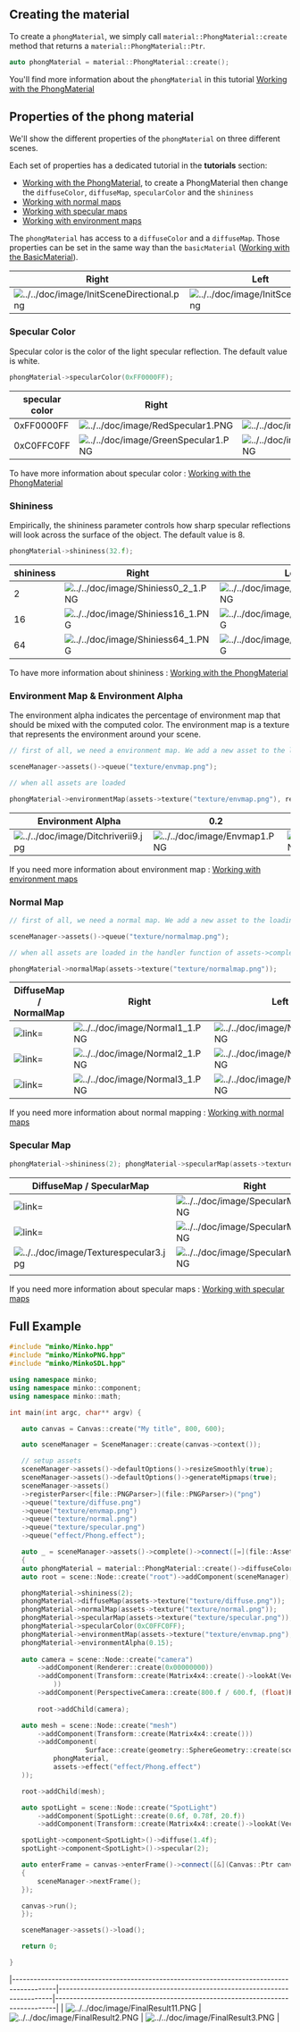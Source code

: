 Creating the material
---------------------

To create a `phongMaterial`, we simply call `material::PhongMaterial::create` method that returns a `material::PhongMaterial::Ptr`.

```cpp
auto phongMaterial = material::PhongMaterial::create(); 
```


You'll find more information about the `phongMaterial` in this tutorial [Working with the PhongMaterial](../tutorial/11-Working_with_the_PhongMaterial.md)

Properties of the phong material
--------------------------------

We'll show the different properties of the `phongMaterial` on three different scenes.

Each set of properties has a dedicated tutorial in the **tutorials** section:

-   [Working with the PhongMaterial](../tutorial/11-Working_with_the_PhongMaterial.md), to create a PhongMaterial then change the `diffuseColor`, `diffuseMap`, `specularColor` and the `shininess`
-   [Working with normal maps](../tutorial/12-Working_with_normal_maps.md)
-   [Working with specular maps](../tutorial/14-Working_with_specular_maps.md)
-   [Working with environment maps](../tutorial/13-Working_with_environment_maps.md)

The `phongMaterial` has access to a `diffuseColor` and a `diffuseMap`. Those properties can be set in the same way than the `basicMaterial` ([Working with the BasicMaterial](../tutorial/10-Working_with_the_BasicMaterial.md)).

| Right                                                                                    | Left                                                                       | Front                                                                        |
|------------------------------------------------------------------------------------------|----------------------------------------------------------------------------|------------------------------------------------------------------------------|
| ![](../../doc/image/InitSceneDirectional.png "../../doc/image/InitSceneDirectional.png") | ![](../../doc/image/InitSceneSpot.png "../../doc/image/InitSceneSpot.png") | ![](../../doc/image/InitScenePoint.png "../../doc/image/InitScenePoint.png") |

### Specular Color

Specular color is the color of the light specular reflection. The default value is white.

```cpp
phongMaterial->specularColor(0xFF0000FF); 
```


| specular color | Right                                                                        | Left                                                                         | Front                                                                        |
|----------------|------------------------------------------------------------------------------|------------------------------------------------------------------------------|------------------------------------------------------------------------------|
| 0xFF0000FF     | ![](../../doc/image/RedSpecular1.PNG "../../doc/image/RedSpecular1.PNG")     | ![](../../doc/image/RedSpecular2.PNG "../../doc/image/RedSpecular2.PNG")     | ![](../../doc/image/RedSpecular3.PNG "../../doc/image/RedSpecular3.PNG")     |
| 0xC0FFC0FF     | ![](../../doc/image/GreenSpecular1.PNG "../../doc/image/GreenSpecular1.PNG") | ![](../../doc/image/GreenSpecular2.PNG "../../doc/image/GreenSpecular2.PNG") | ![](../../doc/image/GreenSpecular3.PNG "../../doc/image/GreenSpecular3.PNG") |

To have more information about specular color : [Working with the PhongMaterial](../tutorial/11-Working_with_the_PhongMaterial.md)

### Shininess

Empirically, the shininess parameter controls how sharp specular reflections will look across the surface of the object. The default value is 8.

```cpp
phongMaterial->shininess(32.f); 
```


| shininess | Right                                                                      | Left                                                                       | Front                                                                      |
|-----------|----------------------------------------------------------------------------|----------------------------------------------------------------------------|----------------------------------------------------------------------------|
| 2         | ![](../../doc/image/Shiniess0_2_1.PNG "../../doc/image/Shiniess0_2_1.PNG") | ![](../../doc/image/Shiniess0_2_2.PNG "../../doc/image/Shiniess0_2_2.PNG") | ![](../../doc/image/Shiniess0_2_3.PNG "../../doc/image/Shiniess0_2_3.PNG") |
| 16        | ![](../../doc/image/Shiniess16_1.PNG "../../doc/image/Shiniess16_1.PNG")   | ![](../../doc/image/Shiniess16_2.PNG "../../doc/image/Shiniess16_2.PNG")   | ![](../../doc/image/Shiniess16_3.PNG "../../doc/image/Shiniess16_3.PNG")   |
| 64        | ![](../../doc/image/Shiniess64_1.PNG "../../doc/image/Shiniess64_1.PNG")   | ![](../../doc/image/Shiniess64_2.PNG "../../doc/image/Shiniess64_2.PNG")   | ![](../../doc/image/Shiniess64_3.PNG "../../doc/image/Shiniess64_3.PNG")   |

To have more information about shininess : [Working with the PhongMaterial](../tutorial/11-Working_with_the_PhongMaterial.md)

### Environment Map & Environment Alpha

The environment alpha indicates the percentage of environment map that should be mixed with the computed color. The environment map is a texture that represents the environment around your scene.

```cpp
// first of all, we need a environment map. We add a new asset to the loading queue.

sceneManager->assets()->queue("texture/envmap.png");

// when all assets are loaded

phongMaterial->environmentMap(assets->texture("texture/envmap.png"), render::EnvironmentMap2dType::BlinnNewell); phongMaterial->environmentAlpha(0.2f); 
```


| Environment Alpha                                                          | 0.2                                                            | 0.5                                                            | 0.95                                                           |
|----------------------------------------------------------------------------|----------------------------------------------------------------|----------------------------------------------------------------|----------------------------------------------------------------|
| ![](../../doc/image/Ditchriverii9.jpg "../../doc/image/Ditchriverii9.jpg") | ![](../../doc/image/Envmap1.PNG "../../doc/image/Envmap1.PNG") | ![](../../doc/image/Envmap2.PNG "../../doc/image/Envmap2.PNG") | ![](../../doc/image/Envmap3.PNG "../../doc/image/Envmap3.PNG") |

If you need more information about environment map : [Working with environment maps](../tutorial/13-Working_with_environment_maps.md)

### Normal Map

```cpp
// first of all, we need a normal map. We add a new asset to the loading queue.

sceneManager->assets()->queue("texture/normalmap.png");

// when all assets are loaded in the handler function of assets->complete()

phongMaterial->normalMap(assets->texture("texture/normalmap.png")); 
```

| DiffuseMap / NormalMap | Right           | Left           | Front          |
|------------------------|-----------------|----------------|----------------|
| ![ link=](../../doc/image/TextureNormal1.jpg " link=")  | ![](../../doc/image/Normal1_1.PNG "../../doc/image/Normal1_1.PNG") | ![](../../doc/image/Normal1_2.PNG "../../doc/image/Normal1_2.PNG") | ![](../../doc/image/Normal1_3.PNG "../../doc/image/Normal1_3.PNG") | ![](../../doc/image/Normal1_3.PNG "../../doc/image/Normal1_3.PNG") | 
![ link=](../../doc/image/TextureNormal2.jpg " link=")  | ![](../../doc/image/Normal2_1.PNG "../../doc/image/Normal2_1.PNG") | ![](../../doc/image/Normal2_2.PNG "../../doc/image/Normal2_2.PNG") | ![](../../doc/image/Normal2_3.PNG "../../doc/image/Normal2_3.PNG") | ![](../../doc/image/Normal3_3.PNG "../../doc/image/Normal3_3.PNG") | 
![ link=](../../doc/image/TextureNormal3.jpg " link=")  | ![](../../doc/image/Normal3_1.PNG "../../doc/image/Normal3_1.PNG") | ![](../../doc/image/Normal3_2.PNG "../../doc/image/Normal3_2.PNG") | ![](../../doc/image/Normal3_3.PNG "../../doc/image/Normal3_3.PNG") | ![](../../doc/image/Normal3_3.PNG "../../doc/image/Normal3_3.PNG") | 

If you need more information about normal mapping : [Working with normal maps](../tutorial/12-Working_with_normal_maps.md)

### Specular Map

```cpp
phongMaterial->shininess(2); phongMaterial->specularMap(assets->texture("texture/specularmap.png")); 
```
| DiffuseMap / SpecularMap | Right           | Left           | Front          |
|------------------------|-----------------|----------------|----------------|
| ![ link=](../../doc/image/Texturespecular1.jpg " link=")                         | ![](../../doc/image/SpecularMap1_1.PNG "../../doc/image/SpecularMap1_1.PNG") | ![](../../doc/image/SpecularMap1_2.PNG "../../doc/image/SpecularMap1_2.PNG") | ![](../../doc/image/SpecularMap1_3.PNG "../../doc/image/SpecularMap1_3.PNG") |
| ![ link=](../../doc/image/Texturespecular22.jpg " link=")                        | ![](../../doc/image/SpecularMap2_1.PNG "../../doc/image/SpecularMap2_1.PNG") | ![](../../doc/image/SpecularMap2_2.PNG "../../doc/image/SpecularMap2_2.PNG") | ![](../../doc/image/SpecularMap2_3.PNG "../../doc/image/SpecularMap2_3.PNG") |
| ![](../../doc/image/Texturespecular3.jpg "../../doc/image/Texturespecular3.jpg") | ![](../../doc/image/SpecularMap3_1.PNG "../../doc/image/SpecularMap3_1.PNG") | ![](../../doc/image/SpecularMap3_2.PNG "../../doc/image/SpecularMap3_2.PNG") | ![](../../doc/image/SpecularMap3_3.PNG "../../doc/image/SpecularMap3_3.PNG") |
||

If you need more information about specular maps : [Working with specular maps](../tutorial/14-Working_with_specular_maps.md)

Full Example
------------

```cpp
#include "minko/Minko.hpp" 
#include "minko/MinkoPNG.hpp" 
#include "minko/MinkoSDL.hpp"

using namespace minko; 
using namespace minko::component; 
using namespace minko::math;

int main(int argc, char** argv) {

   auto canvas = Canvas::create("My title", 800, 600);

   auto sceneManager = SceneManager::create(canvas->context());

   // setup assets
   sceneManager->assets()->defaultOptions()->resizeSmoothly(true);
   sceneManager->assets()->defaultOptions()->generateMipmaps(true);
   sceneManager->assets()
   ->registerParser<[file::PNGParser>](file::PNGParser>)("png")
   ->queue("texture/diffuse.png")
   ->queue("texture/envmap.png")
   ->queue("texture/normal.png")
   ->queue("texture/specular.png")
   ->queue("effect/Phong.effect");

   auto _ = sceneManager->assets()->complete()->connect([=](file::AssetLibrary::Ptr assets)
   {
   auto phongMaterial = material::PhongMaterial::create()->diffuseColor(math::Vector4::create(1., 1., 1., 1.));
   auto root = scene::Node::create("root")->addComponent(sceneManager);

   phongMaterial->shininess(2);
   phongMaterial->diffuseMap(assets->texture("texture/diffuse.png"));
   phongMaterial->normalMap(assets->texture("texture/normal.png"));
   phongMaterial->specularMap(assets->texture("texture/specular.png"));
   phongMaterial->specularColor(0xC0FFC0FF);
   phongMaterial->environmentMap(assets->texture("texture/envmap.png"), render::EnvironmentMap2dType::BlinnNewell);
   phongMaterial->environmentAlpha(0.15);
       
   auto camera = scene::Node::create("camera")
       ->addComponent(Renderer::create(0x00000000))
       ->addComponent(Transform::create(Matrix4x4::create()->lookAt(Vector3::create(0.0f, 0.f, 0.f), Vector3::create(0.0f, 1.f, 1.3f))
           ))
       ->addComponent(PerspectiveCamera::create(800.f / 600.f, (float)PI * 0.25f, .1f, 1000.f));
   
       root->addChild(camera);

   auto mesh = scene::Node::create("mesh")
       ->addComponent(Transform::create(Matrix4x4::create()))
       ->addComponent(
                   Surface::create(geometry::SphereGeometry::create(sceneManager->assets()->context(), 30, 30, true),
           phongMaterial,
           assets->effect("effect/Phong.effect")
   ));

   root->addChild(mesh);

   auto spotLight = scene::Node::create("SpotLight")
       ->addComponent(SpotLight::create(0.6f, 0.78f, 20.f))
       ->addComponent(Transform::create(Matrix4x4::create()->lookAt(Vector3::zero(), Vector3::create(3.f, 5.f, 1.5f))));

   spotLight->component<SpotLight>()->diffuse(1.4f);
   spotLight->component<SpotLight>()->specular(2);

   auto enterFrame = canvas->enterFrame()->connect([&](Canvas::Ptr canvas, uint time, uint deltaTime)
   {
       sceneManager->nextFrame();
   });

   canvas->run();
   });

   sceneManager->assets()->load();

   return 0;

} 
```

|------------------------------------------------------------------------------------------|----------------------------------------------------------------------------|------------------------------------------------------------------------------|
| ![](../../doc/image/FinalResult11.PNG "../../doc/image/FinalResult11.PNG") | ![](../../doc/image/FinalResult2.PNG "../../doc/image/FinalResult2.PNG") | ![](../../doc/image/FinalResult3.PNG "../../doc/image/FinalResult3.PNG") |


